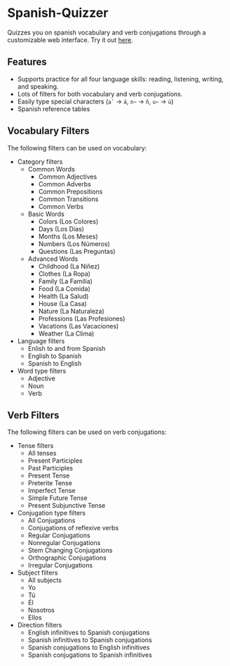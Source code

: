# Spanish-Quizzer
Quizzes you on spanish vocabulary and verb conjugations through a customizable web interface.
Try it out [here](https://ashermorgan.github.io/Spanish-Quizzer/).

## Features
- Supports practice for all four language skills: reading, listening, writing, and speaking.
- Lots of filters for both vocabulary and verb conjugations.
- Easily type special characters (``` a` ``` → `á`, `n~` → `ñ`, `u~` → `ü`)
- Spanish reference tables

## Vocabulary Filters
The following filters can be used on vocabulary:
- Category filters
  - Common Words
    - Common Adjectives
    - Common Adverbs
    - Common Prepositions
    - Common Transitions
    - Common Verbs
  - Basic Words
    - Colors (Los Colores)
    - Days (Los Días)
    - Months (Los Meses)
    - Numbers (Los Números)
    - Questions (Las Preguntas)
  - Advanced Words
    - Childhood (La Niñez)
    - Clothes (La Ropa)
    - Family (La Familia)
    - Food (La Comida)
    - Health (La Salud)
    - House (La Casa)
    - Nature (La Naturaleza)
    - Professions (Las Profesiones)
    - Vacations (Las Vacaciones)
    - Weather (La Clima)
- Language filters
  - Enlish to and from Spanish
  - English to Spanish
  - Spanish to English
- Word type filters
  - Adjective
  - Noun
  - Verb

## Verb Filters
The following filters can be used on verb conjugations:
- Tense filters
  - All tenses
  - Present Participles
  - Past Participles
  - Present Tense
  - Preterite Tense
  - Imperfect Tense
  - Simple Future Tense
  - Present Subjunctive Tense
- Conjugation type filters
  - All Conjugations
  - Conjugations of reflexive verbs
  - Regular Conjugations
  - Nonregular Conjugations
  - Stem Changing Conjugations
  - Orthographic Conjugations
  - Irregular Conjugations
- Subject filters
  - All subjects
  - Yo
  - Tú
  - Él
  - Nosotros
  - Ellos
- Direction filters
  - English infinitives to Spanish conjugations
  - Spanish infinitives to Spanish conjugations
  - Spanish conjugations to English infinitives
  - Spanish conjugations to Spanish infinitives
